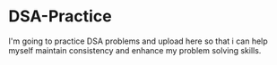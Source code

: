 # DSA-Practice
I'm going to practice DSA problems and upload here so that i can help myself maintain consistency and enhance my problem solving skills.